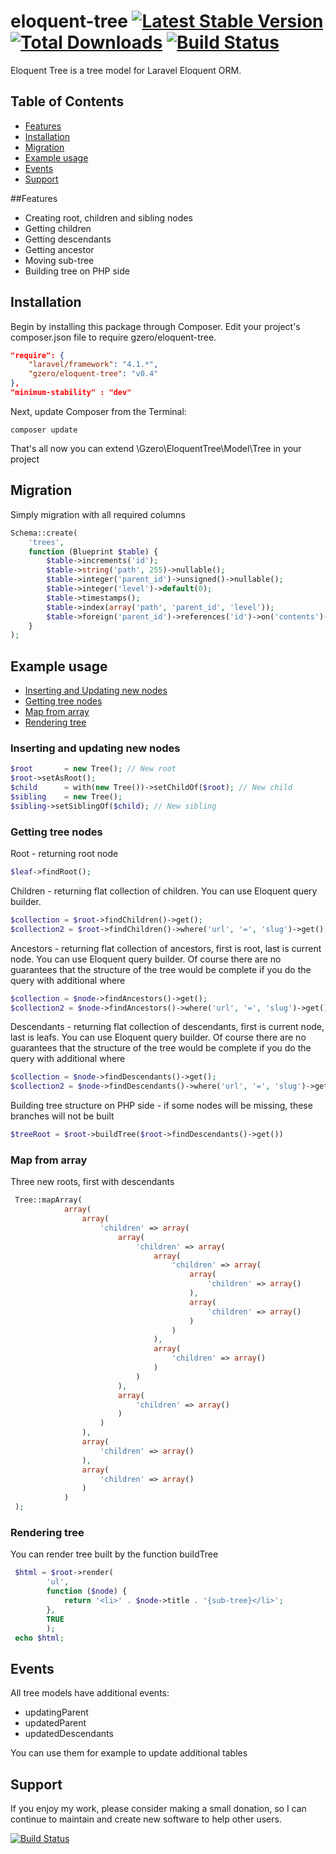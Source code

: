 eloquent-tree [![Latest Stable Version](https://poser.pugx.org/gzero/eloquent-tree/v/stable.png)](https://packagist.org/packages/gzero/eloquent-tree) [![Total Downloads](https://poser.pugx.org/gzero/eloquent-tree/downloads.png)](https://packagist.org/packages/gzero/eloquent-tree) [![Build Status](https://travis-ci.org/AdrianSkierniewski/eloquent-tree.png)](https://travis-ci.org/AdrianSkierniewski/eloquent-tree)
=============

Eloquent Tree is a tree model for Laravel Eloquent ORM.

## Table of Contents

- [Features](#features)
- [Installation](#installation)
- [Migration](#migration)
- [Example usage](#example-usage)
- [Events](#events)
- [Support](#support)

##Features

* Creating root, children and sibling nodes
* Getting children
* Getting descendants
* Getting ancestor
* Moving sub-tree
* Building tree on PHP side


## Installation

Begin by installing this package through Composer. Edit your project's composer.json file to require gzero/eloquent-tree.
```json
"require": {
    "laravel/framework": "4.1.*",
    "gzero/eloquent-tree": "v0.4"
},
"minimum-stability" : "dev"
```
Next, update Composer from the Terminal:
```
composer update
```
That's all now you can extend \Gzero\EloquentTree\Model\Tree in your project

## Migration
Simply migration with all required columns
```php
Schema::create(
    'trees',
    function (Blueprint $table) {
        $table->increments('id');
        $table->string('path', 255)->nullable();
        $table->integer('parent_id')->unsigned()->nullable();
        $table->integer('level')->default(0);
        $table->timestamps();
        $table->index(array('path', 'parent_id', 'level'));
        $table->foreign('parent_id')->references('id')->on('contents')->onDelete('CASCADE');
    }
);
```

## Example usage

- [Inserting and Updating new nodes](#inserting-and-updating-new-nodes)
- [Getting tree nodes](#getting-tree-nodes)
- [Map from array](#map-from-array)
- [Rendering tree](#rendering-tree)

### Inserting and updating new nodes

```php
$root       = new Tree(); // New root
$root->setAsRoot();
$child      = with(new Tree())->setChildOf($root); // New child
$sibling    = new Tree();
$sibling->setSiblingOf($child); // New sibling
```

### Getting tree nodes

Root - returning root node
```php
$leaf->findRoot();
```

Children - returning flat collection of children.  You can use Eloquent query builder.
```php
$collection = $root->findChildren()->get();
$collection2 = $root->findChildren()->where('url', '=', 'slug')->get();
```
Ancestors - returning flat collection of ancestors, first is root, last is current node. You can use Eloquent query builder.
            Of course there are no guarantees that the structure of the tree would be complete if you do the query with additional where
```php
$collection = $node->findAncestors()->get();
$collection2 = $node->findAncestors()->where('url', '=', 'slug')->get();
```

Descendants - returning flat collection of descendants, first is current node, last is leafs. You can use Eloquent query builder.
            Of course there are no guarantees that the structure of the tree would be complete if you do the query with additional where
```php
$collection = $node->findDescendants()->get();
$collection2 = $node->findDescendants()->where('url', '=', 'slug')->get();
```

Building tree structure on PHP side - if some nodes will be missing, these branches will not be built
```php
$treeRoot = $root->buildTree($root->findDescendants()->get())
```

### Map from array

Three new roots, first with descendants
```php
 Tree::mapArray(
            array(
                array(
                    'children' => array(
                        array(
                            'children' => array(
                                array(
                                    'children' => array(
                                        array(
                                            'children' => array()
                                        ),
                                        array(
                                            'children' => array()
                                        )
                                    )
                                ),
                                array(
                                    'children' => array()
                                )
                            )
                        ),
                        array(
                            'children' => array()
                        )
                    )
                ),
                array(
                    'children' => array()
                ),
                array(
                    'children' => array()
                )
            )
 );
```

### Rendering tree

You can render tree built by the function buildTree
```php
 $html = $root->render(
        'ul',
        function ($node) {
            return '<li>' . $node->title . '{sub-tree}</li>';
        },
        TRUE
        );
 echo $html;
```

## Events

All tree models have additional events:
* updatingParent
* updatedParent
* updatedDescendants

You can use them for example to update additional tables

## Support

If you enjoy my work, please consider making a small donation, so I can continue to maintain and create new software to help
other users.

[![Build Status](https://www.paypalobjects.com/en_US/GB/i/btn/btn_donateCC_LG.gif)](https://www.paypal.com/cgi-bin/webscr?cmd=_s-xclick&hosted_button_id=6YKG4RZRQF3GS)

